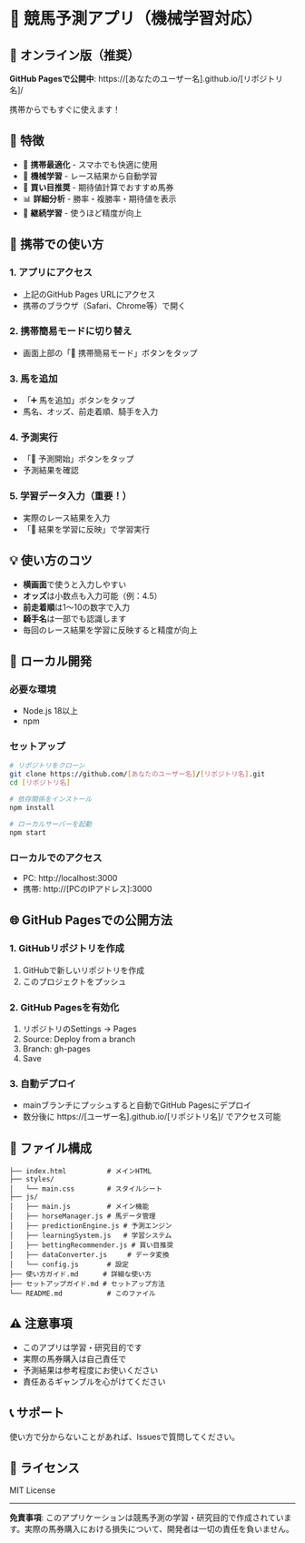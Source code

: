 # 🏇 競馬予測アプリ（機械学習対応）

## 📱 オンライン版（推奨）
**GitHub Pagesで公開中**: https://[あなたのユーザー名].github.io/[リポジトリ名]/

携帯からでもすぐに使えます！

## 🚀 特徴
- 📱 **携帯最適化** - スマホでも快適に使用
- 🤖 **機械学習** - レース結果から自動学習
- 🎯 **買い目推奨** - 期待値計算でおすすめ馬券
- 📊 **詳細分析** - 勝率・複勝率・期待値を表示
- 🔄 **継続学習** - 使うほど精度が向上

## 📱 携帯での使い方

### 1. アプリにアクセス
- 上記のGitHub Pages URLにアクセス
- 携帯のブラウザ（Safari、Chrome等）で開く

### 2. 携帯簡易モードに切り替え
- 画面上部の「📱 携帯簡易モード」ボタンをタップ

### 3. 馬を追加
- 「➕ 馬を追加」ボタンをタップ
- 馬名、オッズ、前走着順、騎手を入力

### 4. 予測実行
- 「🚀 予測開始」ボタンをタップ
- 予測結果を確認

### 5. 学習データ入力（重要！）
- 実際のレース結果を入力
- 「🧠 結果を学習に反映」で学習実行

## 💡 使い方のコツ
- **横画面**で使うと入力しやすい
- **オッズ**は小数点も入力可能（例：4.5）
- **前走着順**は1〜10の数字で入力
- **騎手名**は一部でも認識します
- 毎回のレース結果を学習に反映すると精度が向上

## 🔧 ローカル開発

### 必要な環境
- Node.js 18以上
- npm

### セットアップ
```bash
# リポジトリをクローン
git clone https://github.com/[あなたのユーザー名]/[リポジトリ名].git
cd [リポジトリ名]

# 依存関係をインストール
npm install

# ローカルサーバーを起動
npm start
```

### ローカルでのアクセス
- PC: http://localhost:3000
- 携帯: http://[PCのIPアドレス]:3000

## 🌐 GitHub Pagesでの公開方法

### 1. GitHubリポジトリを作成
1. GitHubで新しいリポジトリを作成
2. このプロジェクトをプッシュ

### 2. GitHub Pagesを有効化
1. リポジトリのSettings → Pages
2. Source: Deploy from a branch
3. Branch: gh-pages
4. Save

### 3. 自動デプロイ
- mainブランチにプッシュすると自動でGitHub Pagesにデプロイ
- 数分後に https://[ユーザー名].github.io/[リポジトリ名]/ でアクセス可能

## 📁 ファイル構成
```
├── index.html          # メインHTML
├── styles/
│   └── main.css        # スタイルシート
├── js/
│   ├── main.js         # メイン機能
│   ├── horseManager.js # 馬データ管理
│   ├── predictionEngine.js # 予測エンジン
│   ├── learningSystem.js   # 学習システム
│   ├── bettingRecommender.js # 買い目推奨
│   ├── dataConverter.js     # データ変換
│   └── config.js       # 設定
├── 使い方ガイド.md      # 詳細な使い方
├── セットアップガイド.md # セットアップ方法
└── README.md           # このファイル
```

## ⚠️ 注意事項
- このアプリは学習・研究目的です
- 実際の馬券購入は自己責任で
- 予測結果は参考程度にお使いください
- 責任あるギャンブルを心がけてください

## 📞 サポート
使い方で分からないことがあれば、Issuesで質問してください。

## 📄 ライセンス
MIT License

---

**免責事項**: このアプリケーションは競馬予測の学習・研究目的で作成されています。実際の馬券購入における損失について、開発者は一切の責任を負いません。 